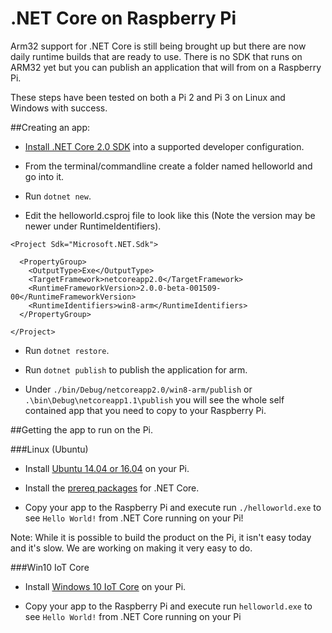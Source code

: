 # .NET Core on Raspberry Pi

Arm32 support for .NET Core is still being brought up but there are now daily runtime builds that are ready to use. 
There is no SDK that runs on ARM32 yet but you can publish an application that will from on a Raspberry Pi. 

These steps have been tested on both a Pi 2 and Pi 3 on Linux and Windows with success.

##Creating an app:

* [Install .NET Core 2.0 SDK](https://github.com/dotnet/cli/tree/master) into a supported developer configuration.

* From the terminal/commandline create a folder named helloworld and go into it.
* Run `dotnet new`.
* Edit the helloworld.csproj file to look like this (Note the version may be newer under RuntimeIdentifiers).

```
<Project Sdk="Microsoft.NET.Sdk">

  <PropertyGroup>
    <OutputType>Exe</OutputType>
    <TargetFramework>netcoreapp2.0</TargetFramework>
    <RuntimeFrameworkVersion>2.0.0-beta-001509-00</RuntimeFrameworkVersion>
    <RuntimeIdentifiers>win8-arm</RuntimeIdentifiers>
  </PropertyGroup>

</Project>
```

* Run `dotnet restore`.

* Run `dotnet publish` to publish the application for arm.

* Under `./bin/Debug/netcoreapp2.0/win8-arm/publish` or `.\bin\Debug\netcoreapp1.1\publish` you will see the whole self contained app that you need to copy to your Raspberry Pi.


##Getting the app to run on the Pi.

###Linux (Ubuntu)

* Install [Ubuntu 14.04 or 16.04](https://www.raspberrypi.org/downloads/) on your Pi.

* Install the [prereq packages](https://github.com/dotnet/core/blob/master/Documentation/prereqs.md) for .NET Core. 

* Copy your app to the Raspberry Pi and execute run `./helloworld.exe` to see `Hello World!` from .NET Core running on your Pi!

Note: While it is possible to build the product on the Pi, it isn't easy today and it's slow. We are working on making it very easy to do.

###Win10 IoT Core

* Install [Windows 10 IoT Core](https://developer.microsoft.com/en-us/windows/iot/GetStarted) on your Pi.

* Copy your app to the Raspberry Pi and execute run `helloworld.exe` to see `Hello World!` from .NET Core running on your Pi
